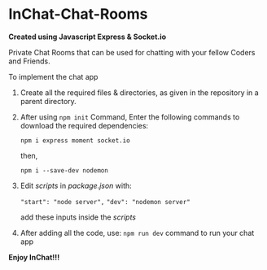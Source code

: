 # InChat-Chat-Rooms

**Created using Javascript Express & Socket.io**

Private Chat Rooms that can be used for chatting with your fellow Coders and Friends.

To implement the chat app

1. Create all the required files & directories, as given in the repository in a parent directory.

2. After using `npm init` Command, Enter the following commands to download the required dependencies:

    `npm i express moment socket.io`
    
    then,
    
    `npm i --save-dev nodemon`
    
3. Edit *scripts* in *package.json* with:

    `"start": "node server",`
    `"dev": "nodemon server"`
    
    add these inputs inside the *scripts*
    
4. After adding all the code, use: `npm run dev` command to run your chat app

**Enjoy InChat!!!**
